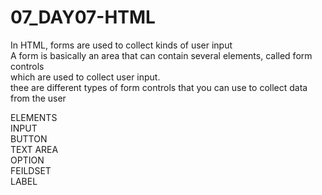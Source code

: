 # 07_DAY07-HTML
In HTML, forms are used to collect kinds of user input <br>
A form is basically an area that can contain several elements, called form controls <br>
which are used to collect user input. <br>
thee are different types of form controls that you can use to collect data from the user <br>
<FORM> ELEMENTS <BR>
INPUT <BR>
BUTTON <BR>
TEXT AREA <BR>
OPTION <BR>
FEILDSET <BR>
LABEL <BR>  
